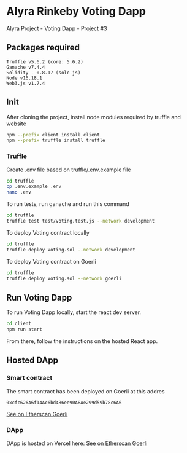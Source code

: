 # Alyra Rinkeby Voting Dapp
Alyra Project - Voting Dapp - Project #3

## Packages required

```
Truffle v5.6.2 (core: 5.6.2)
Ganache v7.4.4
Solidity - 0.8.17 (solc-js)
Node v16.18.1
Web3.js v1.7.4
```

## Init

After cloning the project, install node modules required by truffle and website
```sh
npm --prefix client install client
npm --prefix truffle install truffle
```

### Truffle
Create .env file based on truffle/.env.example file
```sh
cd truffle
cp .env.example .env
nano .env
```

To run tests, run ganache and run this command
```sh
cd truffle
truffle test test/voting.test.js --network development
```

To deploy Voting contract locally
```sh
cd truffle
truffle deploy Voting.sol --network development
```
To deploy Voting contract on Goerli
```sh
cd truffle
truffle deploy Voting.sol --network goerli
```

## Run Voting Dapp

To run Voting Dapp locally, start the react dev server.
```sh
cd client
npm run start
```

From there, follow the instructions on the hosted React app.

## Hosted DApp

### Smart contract

The smart contract has been deployed on Goerli at this addres
```
0xcfc626A6f14Ac6bd486ee90A8Ae299d59b78c6A6
```

[See on Etherscan Goerli](https://goerli.etherscan.io/tx/0x27185954f9fa7fcd16c4efe2e2806465b6881bfc2304bb7fbc8baeb71e17c7f6)

### DApp

DApp is hosted on Vercel here: [See on Etherscan Goerli](https://goerli.etherscan.io/tx/0x27185954f9fa7fcd16c4efe2e2806465b6881bfc2304bb7fbc8baeb71e17c7f6)